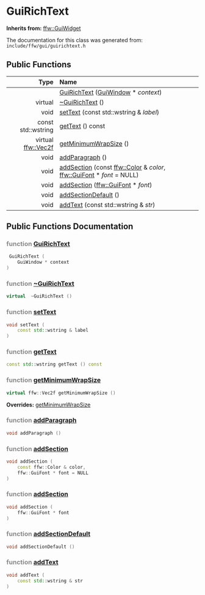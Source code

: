 GuiRichText
===================================


**Inherits from:** [ffw::GuiWidget](ffw_GuiWidget.html)

The documentation for this class was generated from: `include/ffw/gui/guirichtext.h`



## Public Functions

| Type | Name |
| -------: | :------- |
|   | [GuiRichText](#3e622a9c) ([GuiWindow](ffw_GuiWindow.html) * _context_)  |
|  virtual  | [~GuiRichText](#ae943a17) ()  |
|  void | [setText](#13799227) (const std::wstring & _label_)  |
|  const std::wstring | [getText](#8d86e4c7) () const  |
|  virtual [ffw::Vec2f](ffw.html#fcfaa6c5) | [getMinimumWrapSize](#7d355fe5) ()  |
|  void | [addParagraph](#985715d0) ()  |
|  void | [addSection](#7945c21e) (const [ffw::Color](ffw_Color.html) & _color_, [ffw::GuiFont](ffw_GuiFont.html) * _font_ = NULL)  |
|  void | [addSection](#0f78533b) ([ffw::GuiFont](ffw_GuiFont.html) * _font_)  |
|  void | [addSectionDefault](#b216151a) ()  |
|  void | [addText](#49ca9b5e) (const std::wstring & _str_)  |


## Public Functions Documentation

### <span style="opacity:0.5;">function</span> <a id="3e622a9c" href="#3e622a9c">GuiRichText</a>

```cpp
 GuiRichText (
    GuiWindow * context
) 
```



### <span style="opacity:0.5;">function</span> <a id="ae943a17" href="#ae943a17">~GuiRichText</a>

```cpp
virtual  ~GuiRichText () 
```



### <span style="opacity:0.5;">function</span> <a id="13799227" href="#13799227">setText</a>

```cpp
void setText (
    const std::wstring & label
) 
```



### <span style="opacity:0.5;">function</span> <a id="8d86e4c7" href="#8d86e4c7">getText</a>

```cpp
const std::wstring getText () const 
```



### <span style="opacity:0.5;">function</span> <a id="7d355fe5" href="#7d355fe5">getMinimumWrapSize</a>

```cpp
virtual ffw::Vec2f getMinimumWrapSize () 
```



**Overrides:** [getMinimumWrapSize](/doc/ffw_GuiWidget.md#c12efa3f)

### <span style="opacity:0.5;">function</span> <a id="985715d0" href="#985715d0">addParagraph</a>

```cpp
void addParagraph () 
```



### <span style="opacity:0.5;">function</span> <a id="7945c21e" href="#7945c21e">addSection</a>

```cpp
void addSection (
    const ffw::Color & color,
    ffw::GuiFont * font = NULL
) 
```



### <span style="opacity:0.5;">function</span> <a id="0f78533b" href="#0f78533b">addSection</a>

```cpp
void addSection (
    ffw::GuiFont * font
) 
```



### <span style="opacity:0.5;">function</span> <a id="b216151a" href="#b216151a">addSectionDefault</a>

```cpp
void addSectionDefault () 
```



### <span style="opacity:0.5;">function</span> <a id="49ca9b5e" href="#49ca9b5e">addText</a>

```cpp
void addText (
    const std::wstring & str
) 
```





